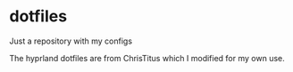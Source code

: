 # dotfiles
Just a repository with my configs

The hyprland dotfiles are from ChrisTitus which I modified for my own use.
[](https://github.com/ChrisTitusTech/hyprland-titus)
